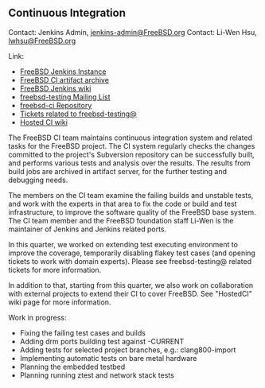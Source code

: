 ## Continuous Integration ##

Contact: Jenkins Admin, <jenkins-admin@FreeBSD.org>
Contact: Li-Wen Hsu, <lwhsu@FreeBSD.org>

Link:
  * [FreeBSD Jenkins Instance](https://ci.FreeBSD.org)
  * [FreeBSD CI artifact archive](https://artifact.ci.FreeBSD.org/)
  * [FreeBSD Jenkins wiki](https://wiki.freebsd.org/Jenkins)
  * [freebsd-testing Mailing List](https://lists.FreeBSD.org/mailman/listinfo/freebsd-testing)
  * [freebsd-ci Repository](https://github.com/freebsd/freebsd-ci)
  * [Tickets related to freebsd-testing@](https://preview.tinyurl.com/y9maauwg)
  * [Hosted CI wiki](https://wiki.freebsd.org/HostedCI)

The FreeBSD CI team maintains continuous integration system and related tasks
for the FreeBSD project.  The CI system regularly checks the changes committed
to the project's Subversion repository can be successfully built, and performs
various tests and analysis over the results.  The results from build jobs are
archived in artifact server, for the further testing and debugging needs.

The members on the CI team examine the failing builds and unstable tests, and
work with the experts in that area to fix the code or build and test
infrastructure, to improve the software quality of the FreeBSD base system.
The CI team member and the FreeBSD foundation staff Li-Wen is the maintainer of
Jenkins and Jenkins related ports.

In this quarter, we worked on extending test executing environment to improve
the coverage, temporarily disabling flakey test cases (and opening tickets to
work with domain experts).  Please see freebsd-testing@ related tickets for
more information.

In addition to that, starting from this quarter, we also work on collaboration
with external projects to extend their CI to cover FreeBSD.  See "HostedCI"
wiki page for more information.

Work in progress:
  * Fixing the failing test cases and builds
  * Adding drm ports building test against -CURRENT
  * Adding tests for selected project branches, e.g.: clang800-import
  * Implementing automatic tests on bare metal hardware
  * Planning the embedded testbed
  * Planning running ztest and network stack tests
